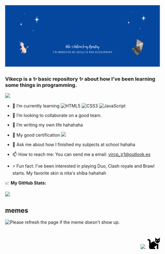 <h1 align="center">
   <img src="https://github.com/vikecp/vikecp/blob/main/img/githubnew2.gif" width="1000px" height="200px">
</h1>

<div align="left">
  <h3> Vikecp is a ✨ basic repository ✨ about how I've been learning some things in programming.</h3> <img src="https://media.giphy.com/media/hvRJCLFzcasrR4ia7z/giphy.gif" width="25px">
<br>
  
- 🌱 I’m currently learning ![HTML5](https://img.shields.io/badge/-HTML5-%23E44D27?style=flat-square&logo=html5&logoColor=ffffff)
![CSS3](https://img.shields.io/badge/-CSS3-%231572B6?style=flat-square&logo=css3)
![JavaScript](https://img.shields.io/badge/-JavaScript-%23F7DF1C?style=flat-square&logo=javascript&logoColor=000000&labelColor=%23F7DF1C&color=%23FFCE5A)
  
- 👯 I’m looking to collaborate on a good team.
- 🤔 I’m writing my own life hahahaha
- 🤍 My good certification <a href="https://portal.certiport.com/Portal/Pages/PrintTranscriptInfo.aspx?action=Cert&id=414&cvid=oUGSUWtK8D6Ixo9CSRYB1A==">
      <img src="https://img.shields.io/badge/AzureFundamentals-Certification-informational" /></a>
- 💬 Ask me about how I finished my subjects at school hahaha
- 📫 How to reach me: You can send me a email: vircp_jr1@outlook.es
- ⚡ Fun fact: I've been interested in playing Duo, Clash royale and Brawl starts. My favorite skin is nita's shiba hahahah 

</div>

📈 **My GitHub Stats:**

<p>
  <img height="180em" src="https://github-readme-stats.vercel.app/api?username=vikecp&show_icons=true&theme=radical" />
  <!-- <img height="180em" src="https://github-readme-stats.vercel.app/api/top-langs/?username=vikecp&exclude_repo=KNN-Image-Classification&show_icons=true&&theme=radical"/>-->
</p>


## memes
<img src='https://random-memer.herokuapp.com/' title="Meme" alt="Please refresh the page if the meme doesn't show up." width="400px">

<h1 align="right"> <img src="https://img.shields.io/badge/%3C3-I%20love%20mixis-blueviolet" width="150px"> <img src="https://github.com/vikecp/vikecp/blob/main/img/cat-solid.svg" width="40px"> </h1>





